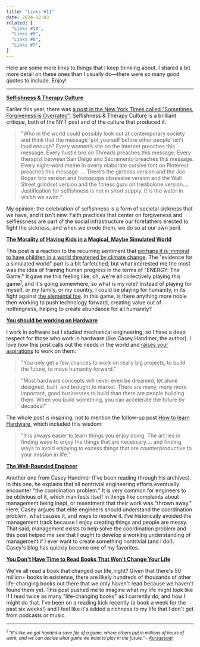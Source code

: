 ```yaml
---
title: "Links #11"
date: 2024-12-03
related: [
  "Links #10",
  "Links #9",
  "Links #8",
  "Links #7",
]
---
```


Here are some more links to things that I keep thinking about. I shared a bit more detail on these ones than I usually do—there were so many good quotes to include. Enjoy!

***

**[Selfishness & Therapy Culture](https://freddiedeboer.substack.com/p/selfishness-and-therapy-culture)**

Earlier this year, there was [a post in the New York Times called "Sometimes, Forgiveness is Overrated"](https://www.nytimes.com/2024/06/27/well/mind/forgiveness-healing-peace.html). Selfishness & Therapy Culture is a brilliant critique, both of the NYT post and of the culture that produced it.

> "Who in the world could possibly look out at contemporary society and think that the message 'put yourself before other people' isn’t loud enough? Every women’s site on the internet preaches this message. Every hustle bro on Threads preaches this message. Every therapist between San Diego and Sacramento preaches this message. Every eight-word meme in overly elaborate cursive font on Pinterest preaches this message. ... There’s the girlboss version and the Joe Rogan bro version and horoscope obsessive version and the Wall Street grindset version and the fitness guru on trenbolone version…. Justification for selfishness is not in short supply. It is the water in which we swim."

My opinion: the celebration of selfishness is a form of societal sickness that we have, and it isn't new. Faith practices that center on forgiveness and selflessness are part of the social infrastructure our forefathers erected to fight the sickness, and when we erode them, we do so at our own peril.

**[The Morality of Having Kids in a Magical, Maybe Simulated World](https://www.notboring.co/p/the-morality-of-having-kids-in-a)**

This post is a reaction to the recurring sentiment that [perhaps it is immoral to have children in a world threatened by climate change](https://www.newyorker.com/magazine/2023/11/27/the-quickening-elizabeth-rush-book-review-the-parenthood-dilemma-gina-rushton). The "evidence for a simulated world" part is a bit farfetched, but what interested me the most was the idea of framing human progress in the terms of "ENERGY: The Game." It gave me this feeling like, oh, we're all collectively playing this game<sup>[1](#footnotes)</sup>, and it's going somewhere, so what is my role? Instead of playing for myself, or my family, or my country, I could be playing for humanity, in its fight against [the elemental foe](https://www.noahpinion.blog/p/the-elemental-foe). In this game, is there anything more noble then working to push technology forward, creating value out of nothingness, helping to create abundance for all humanity?

**[You should be working on Hardware](https://caseyhandmer.wordpress.com/2023/08/25/you-should-be-working-on-hardware/)**

I work in software but I studied mechanical engineering, so I have a deep respect for those who work in hardware (like Casey Handmer, the author). I love how this post calls out the needs in the world and [raises your aspirations](https://marginalrevolution.com/marginalrevolution/2018/10/high-return-activity-raising-others-aspirations.html) to work on them:

> "You only get a few chances to work on really big projects, to build the future, to move humanity forward."

> "Most hardware concepts will never even be dreamed, let alone designed, built, and brought to market. There are many, many more important, good businesses to build than there are people building them. When you build something, you can accelerate the future by decades!"

The whole post is inspiring, not to mention the follow-up post [How to learn Hardware](https://caseyhandmer.wordpress.com/2024/06/08/how-to-learn-hardware/), which included this wisdom:

> "It is always easier to learn things you enjoy doing. The art lies in finding ways to enjoy the things that are necessary.... and finding ways to avoid enjoying to excess things that are counterproductive to your mission in life."

**[The Well-Rounded Engineer](https://caseyhandmer.wordpress.com/2024/01/30/the-well-rounded-engineer/)**

Another one from Casey Handmer (I've been reading through his archives). In this one, he explains that all nontrivial engineering efforts eventually encounter "the coordination problem." It is very common for engineers to be oblivious of it, which manifests itself in things like complaints about management being inept, or resentment that their work was "thrown away." Here, Casey argues that elite engineers should understand the coordination problem, what causes it, and ways to resolve it. I’ve historically avoided the management track because I enjoy creating things and people are messy. That said, management exists to help solve the coordination problem and this post helped me see that I ought to develop a working understanding of management if I ever want to create something nontrivial (and I do!). Casey's blog has quickly become one of my favorites.

**[You Don't Have Time to Read Books That Won't Change Your Life](https://aethermug.com/posts/you-don-t-have-time)**

We've all read a book that changed our life, right? Given that there's 50 million+ books in existence, there are likely hundreds of thousands of other life-changing books out there that we only haven't read because we haven't found them yet. This post pushed me to imagine what my life might look like if I read twice as many "life-changing books" as I currently do, and how I might do that. I've been on a reading kick recently (a book a week for the past six weeks!) and I feel like it's added a richness to my life that I don't get from podcasts or music.

<hr class="section-divider" />

<p id="footnotes">
  <small><sup>1</sup> <em>"It's like we got handed a save file of a game, where others put in millions of hours of work, and we can decide what game we want to play in the future." - <a href="https://www.youtube.com/watch?v=c1nYtX-NUsc&t=426s" target="_blank">Kurzgesagt</a></em></small>
</p>
